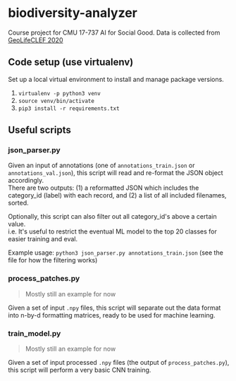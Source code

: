 # biodiversity-analyzer
Course project for CMU 17-737 AI for Social Good.
Data is collected from [GeoLifeCLEF 2020](https://lila.science/datasets/geolifeclef-2020/)

## Code setup (use virtualenv)

Set up a local virtual environment to install and manage package versions.

1. `virtualenv -p python3 venv`  
2. `source venv/bin/activate`  
3. `pip3 install -r requirements.txt`  

## Useful scripts

### json_parser.py

Given an input of annotations (one of `annotations_train.json` or `annotations_val.json`), this script will read and re-format the JSON object accordingly.  
There are two outputs: (1) a reformatted JSON which includes the category_id (label) with each record, and (2) a list of all included filenames, sorted.

Optionally, this script can also filter out all category_id's above a certain value.  
i.e. It's useful to restrict the eventual ML model to the top 20 classes for easier training and eval.

Example usage: `python3 json_parser.py annotations_train.json` (see the file for how the filtering works)

### process_patches.py

> Mostly still an example for now

Given a set of input `.npy` files, this script will separate out the data format into n-by-d formatting matrices, ready to be used for machine learning.

### train_model.py

> Mostly still an example for now

Given a set of input processed `.npy` files (the output of `process_patches.py`), this script will perform a very basic CNN training.
